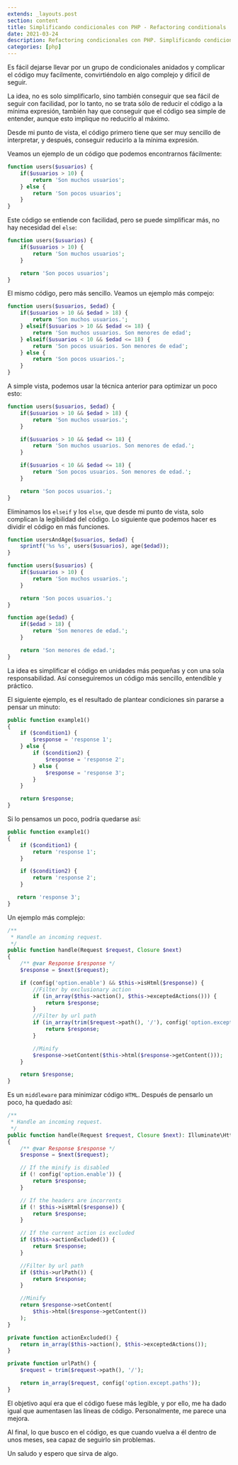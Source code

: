 ```yaml
---
extends: _layouts.post
section: content
title: Simplificando condicionales con PHP - Refactoring conditionals
date: 2021-03-24
description: Refactoring condicionales con PHP. Simplificando condicionales y bucles con PHP
categories: [php]
---
```


Es fácil dejarse llevar por un grupo de condicionales anidados y complicar el código muy facilmente, convirtiéndolo en algo complejo y dificil de seguir.

La idea, no es solo simplificarlo, sino también conseguir que sea fácil de seguir con facilidad, por lo tanto, no se trata sólo de reducir el código a la mínima expresión, también hay que conseguir que el código sea simple de entender, aunque esto implique no reducirlo al máximo.

Desde mi punto de vista, el código primero tiene que ser muy sencillo de interpretar, y después, conseguir reducirlo a la mínima expresión.

Veamos un ejemplo de un código que podemos encontrarnos fácilmente:

```php
function users($usuarios) {
    if($usuarios > 10) {
        return 'Son muchos usuarios';
    } else {
        return 'Son pocos usuarios';
    }
}
```

Este código se entiende con facilidad, pero se puede simplificar más, no hay necesidad del `else`:

```php
function users($usuarios) {
    if($usuarios > 10) {
        return 'Son muchos usuarios';
    } 

    return 'Son pocos usuarios';
}
```

El mismo código, pero más sencillo. Veamos un ejemplo más compejo:

```php
function users($usuarios, $edad) {
    if($usuarios > 10 && $edad > 18) {
        return 'Son muchos usuarios.';
    } elseif($usuarios > 10 && $edad <= 18) {
        return 'Son muchos usuarios. Son menores de edad';
    } elseif($usuarios < 10 && $edad <= 18) {
        return 'Son pocos usuarios. Son menores de edad';
    } else {
        return 'Son pocos usuarios.';
    }
}
```

A simple vista, podemos usar la técnica anterior para optimizar un poco esto:

```php
function users($usuarios, $edad) {
    if($usuarios > 10 && $edad > 18) {
        return 'Son muchos usuarios.';
    } 

    if($usuarios > 10 && $edad <= 18) {
        return 'Son muchos usuarios. Son menores de edad.';
    } 

    if($usuarios < 10 && $edad <= 18) {
        return 'Son pocos usuarios. Son menores de edad.';
    } 

    return 'Son pocos usuarios.';
}
```

Eliminamos los `elseif` y los `else`, que desde mi punto de vista, solo complican la legibilidad del código. Lo siguiente que podemos hacer es dividir el código en más funciones.

```php
function usersAndAge($usuarios, $edad) {
    sprintf('%s %s', users($usuarios), age($edad));
}

function users($usuarios) {
    if($usuarios > 10) {
        return 'Son muchos usuarios.';
    } 

    return 'Son pocos usuarios.';
}

function age($edad) {
    if($edad > 18) {
        return 'Son menores de edad.';
    } 

    return 'Son menores de edad.';
}
```

La idea es simplificar el código en unidades más pequeñas y con una sola responsabilidad. Así conseguiremos un código más sencillo, entendible y práctico. 

El siguiente ejemplo, es el resultado de plantear condiciones sin pararse a pensar un minuto:


```php
public function example1()  
{
    if ($condition1) {
        $response = 'response 1';
    } else {
        if ($condition2) {
            $response = 'response 2';
        } else {
            $response = 'response 3';
        }
    }

    return $response;
}
```

Si lo pensamos un poco, podría quedarse así:

```php
public function example1()  
{
    if ($condition1) {
        return 'response 1';
    } 

    if ($condition2) {
        return 'response 2';
    } 

   return 'response 3';
}
```

Un ejemplo más complejo:

```php
/**
 * Handle an incoming request.
 */
public function handle(Request $request, Closure $next)
{
    /** @var Response $response */
    $response = $next($request);

    if (config('option.enable') && $this->isHtml($response)) {
        //Filter by exclusionary action
        if (in_array($this->action(), $this->exceptedActions())) {
            return $response;
        }
        //Filter by url path
        if (in_array(trim($request->path(), '/'), config('option.except.paths'))) {
            return $response;
        }

        //Minify
        $response->setContent($this->html($response->getContent()));
    }

    return $response;
}
```

Es un `middleware` para minimizar código `HTML`. Después de pensarlo un poco, ha quedado así:


```php
/**
 * Handle an incoming request.
 */
public function handle(Request $request, Closure $next): Illuminate\Http\Request
{
    /** @var Response $response */
    $response = $next($request);

    // If the minify is disabled
    if (! config('option.enable')) {
        return $response;
    }

    // If the headers are incorrents
    if (! $this->isHtml($response)) {
        return $response;
    }

    // If the current action is excluded
    if ($this->actionExcluded()) {
        return $response;
    }

    //Filter by url path
    if ($this->urlPath()) {
        return $response;
    }

    //Minify
    return $response->setContent(
        $this->html($response->getContent())
    );
}

private function actionExcluded() {
    return in_array($this->action(), $this->exceptedActions());
}

private function urlPath() {
    $request = trim($request->path(), '/');

    return in_array($request, config('option.except.paths'));
}
```

El objetivo aquí era que el código fuese más legible, y por ello, me ha dado igual que aumentasen las líneas de código. Personalmente, me parece una mejora. 

Al final, lo que busco en el código, es que cuando vuelva a él dentro de unos meses, sea capaz de seguirlo sin problemas. 

Un saludo y espero que sirva de algo.
